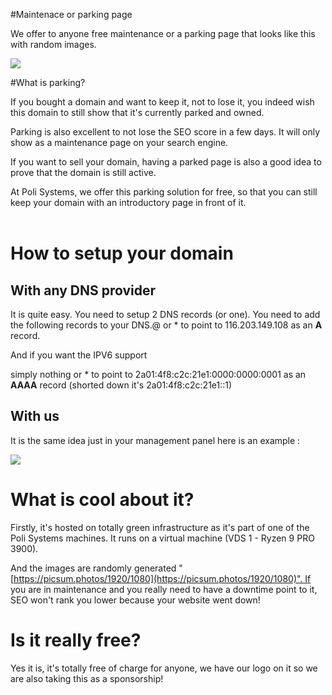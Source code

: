<!-- -->
#Maintenace or parking page

We offer to anyone free maintenance or a parking page that looks like this with random images.

![](https://i.imgur.com/JBR9jok.png)

#What is parking?

If you bought a domain and want to keep it, not to lose it, you indeed wish this domain to still show that it's currently parked and owned.

Parking is also excellent to not lose the SEO score in a few days. It will only show as a maintenance page on your search engine.

If you want to sell your domain, having a parked page is also a good idea to prove that the domain is still active.

At Poli Systems, we offer this parking solution for free, so that you can still keep your domain with an introductory page in front of it.  
 

# How to setup your domain

## With any DNS provider

It is quite easy. You need to setup 2 DNS records (or one). You need to add the following records to your DNS.@ or \* to point to 116.203.149.108 as an **A** record.

And if you want the IPV6 support

simply nothing or \* to point to 2a01:4f8:c2c:21e1:0000:0000:0001 as an **AAAA** record (shorted down it's 2a01:4f8:c2c:21e1::1)

## With us

It is the same idea just in your management panel here is an example :

![](https://i.imgur.com/7tgQJdC.png)

# What is cool about it?

Firstly, it's hosted on totally green infrastructure as it's part of one of the Poli Systems machines. It runs on a virtual machine (VDS 1 - Ryzen 9 PRO 3900).  

And the images are randomly generated "[https://picsum.photos/1920/1080](https://picsum.photos/1920/1080)". If you are in maintenance and you really need to have a downtime point to it, SEO won't rank you lower because your website went down!

# Is it really free?

Yes it is, it's totally free of charge for anyone, we have our logo on it so we are also taking this as a sponsorship!
